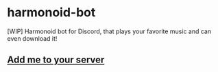 # harmonoid-bot
[WIP] Harmonoid bot for Discord, that plays your favorite music and can even download it!

## [Add me to your server](https://discord.com/oauth2/authorize?client_id=802600265005137980&scope=bot&permissions=36932608)